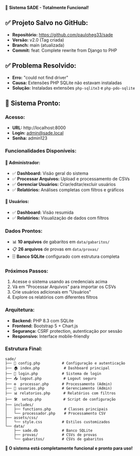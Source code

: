 🎉 **Sistema SADE - Totalmente Funcional!**

## ✅ **Projeto Salvo no GitHub:**
- **Repositório:** https://github.com/pauloheg33/sade
- **Versão:** v2.0 (Tag criada)
- **Branch:** main (atualizada)
- **Commit:** feat: Complete rewrite from Django to PHP

## ✅ **Problema Resolvido:**
- **Erro:** "could not find driver" 
- **Causa:** Extensões PHP SQLite não estavam instaladas
- **Solução:** Instaladas extensões `php-sqlite3` e `php-pdo-sqlite`

## 🚀 **Sistema Pronto:**

### **Acesso:**
- **URL:** http://localhost:8000
- **Login:** admin@sade.local  
- **Senha:** admin123

### **Funcionalidades Disponíveis:**

#### **👤 Administrador:**
- ✅ **Dashboard:** Visão geral do sistema
- ✅ **Processar Arquivos:** Upload e processamento de CSVs
- ✅ **Gerenciar Usuários:** Criar/editar/excluir usuários
- ✅ **Relatórios:** Análises completas com filtros e gráficos

#### **👥 Usuários:**
- ✅ **Dashboard:** Visão resumida
- ✅ **Relatórios:** Visualização de dados com filtros

### **Dados Prontos:**
- 📊 **10 arquivos** de gabaritos em `data/gabaritos/`
- 📋 **26 arquivos** de provas em `data/provas/`
- 🗄️ **Banco SQLite** configurado com estrutura completa

### **Próximos Passos:**
1. Acesse o sistema usando as credenciais acima
2. Vá em "Processar Arquivos" para importar os CSVs
3. Crie usuários adicionais em "Usuários"
4. Explore os relatórios com diferentes filtros

### **Arquitetura:**
- **Backend:** PHP 8.3 com SQLite
- **Frontend:** Bootstrap 5 + Chart.js
- **Segurança:** CSRF protection, autenticação por sessão
- **Responsivo:** Interface mobile-friendly

### **Estrutura Final:**
```
sade/
├── 🔧 config.php          # Configuração e autenticação
├── 🏠 index.php           # Dashboard principal  
├── 🔐 login.php           # Sistema de login
├── 📤 logout.php          # Logout seguro
├── ⚙️  processar.php      # Processamento (Admin)
├── 👥 usuarios.php        # Gerenciamento (Admin)
├── 📊 relatorios.php      # Relatórios com filtros
├── 🛠️  setup.php          # Script de configuração
├── includes/
│   ├── functions.php      # Classes principais
│   └── processador.php    # Processamento CSV
├── assets/css/
│   └── style.css         # Estilos customizados
└── data/
    ├── sade.db           # Banco SQLite
    ├── provas/           # CSVs de provas
    └── gabaritos/        # CSVs de gabaritos
```

**🎯 O sistema está completamente funcional e pronto para uso!**
